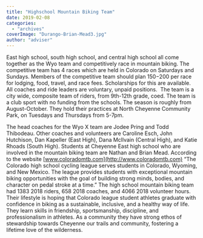 ```yaml
---
title: "Highschool Mountain Biking Team"
date: 2019-02-08
categories: 
  - "archives"
coverImage: "Durango-Brian-Mead3.jpg"
author: "adviser"
---
```


East high school, south high school, and central high school all come together as the Wyo team and competitively race in mountain biking. The competitive team has 4 races which are held in Colorado on Saturdays and Sundays. Members of the competitive team should plan $150-$200 per race for lodging, food, travel, and race fees. Scholarships for this are available. All coaches and ride leaders are voluntary, unpaid positions.  The team is a city wide, composite team of riders, from 9th\-12th grade, coed. The team is a club sport with no funding from the schools. The season is roughly from August-October. They hold their practices at North Cheyenne Community Park, on Tuesdays and Thursdays from 5-7pm.

The head coaches for the Wyo X team are Jodee Pring and Todd Thibodeau. Other coaches and volunteers are Caroline Esch, John Hutchison, Dan Kapeller (East High), Dana Mcllvain (Central High), and Katie Rhoads (South High). Students at Cheyenne East high school who are involved in the mountain biking team are Nathan and Brian Mead. According to the website [www.coloradomtb.com](http://www.coloradomtb.com) “The Colorado high school cycling league serves students in Colorado, Wyoming, and New Mexico. The league provides students with exceptional mountain biking opportunities with the goal of building strong minds, bodies, and character on pedal stroke at a time.” The high school mountain biking team had 1383 2018 riders, 658 2018 coaches, and 4066 2018 volunteer hours. Their lifestyle is hoping that Colorado league student athletes graduate with confidence in biking as a sustainable, inclusive, and a healthy way of life. They learn skills in friendship, sportsmanship, discipline, and professionalism in athletes. As a community they have strong ethos of stewardship towards Cheyenne our trails and community, fostering a lifetime love of the wilderness.
